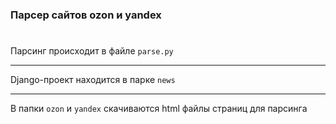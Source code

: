 ### Парсер сайтов ozon и yandex
#
Парсинг происходит в файле `parse.py`
_______
Django-проект находится в парке `news`
____
В папки `ozon` и `yandex` скачиваются html файлы страниц для парсинга